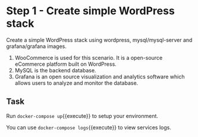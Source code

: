 # Step 1 - Create simple WordPress stack

Create a simple WordPress stack using wordpress, mysql/mysql-server and grafana/grafana images.
1. WooCommerce is used for this scenario. It is a open-source eCommerce platform built on WordPress.
2. MySQL is the backend database. 
3. Grafana is an open source visualization and analytics software which allows users to analyze and monitor the database.

## Task

Run `docker-compose up`{{execute}} to setup your environment.

You can use `docker-compose logs`{{execute}} to view services logs.


